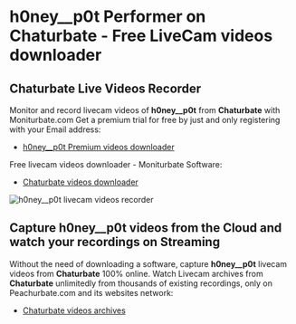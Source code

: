 # h0ney__p0t Performer on Chaturbate - Free LiveCam videos downloader

## Chaturbate Live Videos Recorder

Monitor and record livecam videos of **h0ney__p0t** from **Chaturbate** with Moniturbate.com
Get a premium trial for free by just and only registering with your Email address:
* [h0ney__p0t Premium videos downloader](https://moniturbate.com/request-demo-licence-key.html)

Free livecam videos downloader - Moniturbate Software:
* [Chaturbate videos downloader](https://moniturbate.com/moniturbate-download-software.html)

![h0ney__p0t livecam videos recorder](https://peachurnet.com/templates/moniturbate-software.png)


## Capture h0ney__p0t videos from the Cloud and watch your recordings on Streaming

Without the need of downloading a software, capture **h0ney__p0t** livecam videos from **Chaturbate** 100% online.
Watch Livecam archives from **Chaturbate** unlimitedly from thousands of existing recordings, only on Peachurbate.com and its websites network:
* [Chaturbate videos archives](https://peachurnet.com/)
